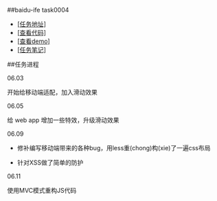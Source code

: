 ##baidu-ife task0004

- [[任务地址]](https://github.com/baidu-ife/ife/tree/master/task/task0004)
- [[查看代码]](https://github.com/zchen9/baidu-ife-task/tree/gh-pages/task0004/zchen9)
- [[查看demo]](http://www.chen9.info/baidu-ife-task/task0004/zchen9/)
- [[任务笔记]](http://www.chen9.info/)

##任务进程

06.03

开始给移动端适配，加入滑动效果

06.05

给 web app 增加一些特效，升级滑动效果

06.09

- 修补编写移动端带来的各种bug，用less重(chong)构(xie)了一遍css布局

- 针对XSS做了简单的防护

06.11

使用MVC模式重构JS代码
